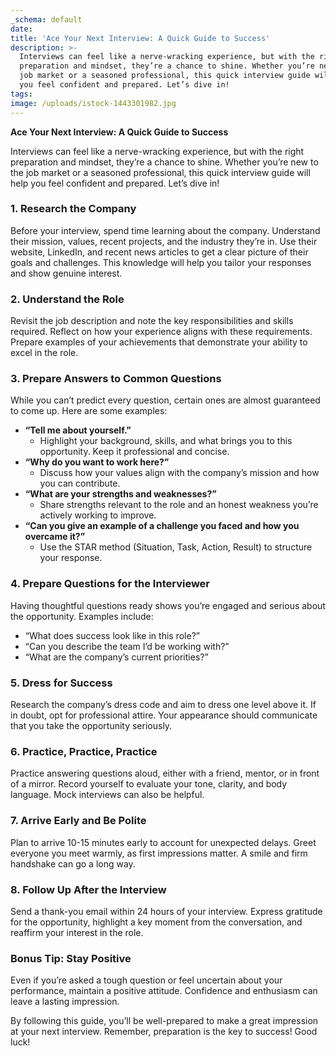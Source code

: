```yaml
---
_schema: default
date:
title: 'Ace Your Next Interview: A Quick Guide to Success'
description: >-
  Interviews can feel like a nerve-wracking experience, but with the right
  preparation and mindset, they’re a chance to shine. Whether you’re new to the
  job market or a seasoned professional, this quick interview guide will help
  you feel confident and prepared. Let’s dive in!
tags:
image: /uploads/istock-1443301982.jpg
---
```

**Ace Your Next Interview: A Quick Guide to Success**

Interviews can feel like a nerve-wracking experience, but with the right preparation and mindset, they’re a chance to shine. Whether you’re new to the job market or a seasoned professional, this quick interview guide will help you feel confident and prepared. Let’s dive in!

### 1\. **Research the Company**

Before your interview, spend time learning about the company. Understand their mission, values, recent projects, and the industry they’re in. Use their website, LinkedIn, and recent news articles to get a clear picture of their goals and challenges. This knowledge will help you tailor your responses and show genuine interest.

### 2\. **Understand the Role**

Revisit the job description and note the key responsibilities and skills required. Reflect on how your experience aligns with these requirements. Prepare examples of your achievements that demonstrate your ability to excel in the role.

### 3\. **Prepare Answers to Common Questions**

While you can’t predict every question, certain ones are almost guaranteed to come up. Here are some examples:

* **“Tell me about yourself.”**
  * Highlight your background, skills, and what brings you to this opportunity. Keep it professional and concise.
* **“Why do you want to work here?”**
  * Discuss how your values align with the company’s mission and how you can contribute.
* **“What are your strengths and weaknesses?”**
  * Share strengths relevant to the role and an honest weakness you’re actively working to improve.
* **“Can you give an example of a challenge you faced and how you overcame it?”**
  * Use the STAR method (Situation, Task, Action, Result) to structure your response.

### 4\. **Prepare Questions for the Interviewer**

Having thoughtful questions ready shows you’re engaged and serious about the opportunity. Examples include:

* “What does success look like in this role?”
* “Can you describe the team I’d be working with?”
* “What are the company’s current priorities?”

### 5\. **Dress for Success**

Research the company’s dress code and aim to dress one level above it. If in doubt, opt for professional attire. Your appearance should communicate that you take the opportunity seriously.

### 6\. **Practice, Practice, Practice**

Practice answering questions aloud, either with a friend, mentor, or in front of a mirror. Record yourself to evaluate your tone, clarity, and body language. Mock interviews can also be helpful.

### 7\. **Arrive Early and Be Polite**

Plan to arrive 10-15 minutes early to account for unexpected delays. Greet everyone you meet warmly, as first impressions matter. A smile and firm handshake can go a long way.

### 8\. **Follow Up After the Interview**

Send a thank-you email within 24 hours of your interview. Express gratitude for the opportunity, highlight a key moment from the conversation, and reaffirm your interest in the role.

### Bonus Tip: **Stay Positive**

Even if you’re asked a tough question or feel uncertain about your performance, maintain a positive attitude. Confidence and enthusiasm can leave a lasting impression.

By following this guide, you’ll be well-prepared to make a great impression at your next interview. Remember, preparation is the key to success! Good luck!
